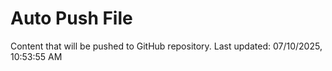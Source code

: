# Auto Push File

Content that will be pushed to GitHub repository.
Last updated: 07/10/2025, 10:53:55 AM